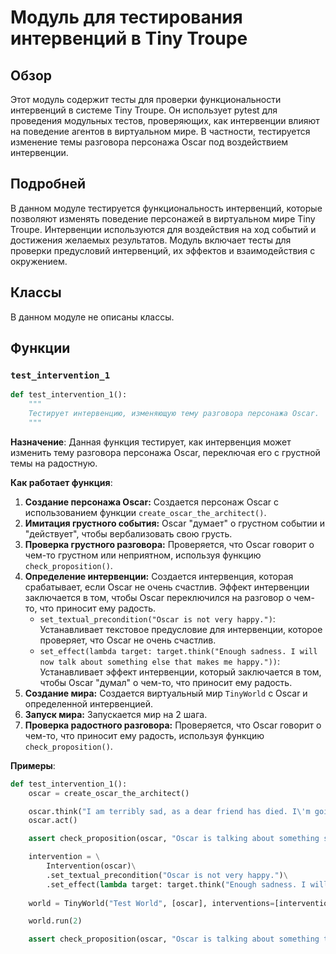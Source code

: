 # Модуль для тестирования интервенций в Tiny Troupe
## Обзор

Этот модуль содержит тесты для проверки функциональности интервенций в системе Tiny Troupe. Он использует pytest для проведения модульных тестов, проверяющих, как интервенции влияют на поведение агентов в виртуальном мире. В частности, тестируется изменение темы разговора персонажа Oscar под воздействием интервенции.

## Подробней

В данном модуле тестируется функциональность интервенций, которые позволяют изменять поведение персонажей в виртуальном мире Tiny Troupe. Интервенции используются для воздействия на ход событий и достижения желаемых результатов. Модуль включает тесты для проверки предусловий интервенций, их эффектов и взаимодействия с окружением.

## Классы

В данном модуле не описаны классы.

## Функции

### `test_intervention_1`

```python
def test_intervention_1():
    """
    Тестирует интервенцию, изменяющую тему разговора персонажа Oscar.
    """
```

**Назначение**:
Данная функция тестирует, как интервенция может изменить тему разговора персонажа Oscar, переключая его с грустной темы на радостную.

**Как работает функция**:

1.  **Создание персонажа Oscar:** Создается персонаж Oscar с использованием функции `create_oscar_the_architect()`.
2.  **Имитация грустного события:** Oscar "думает" о грустном событии и "действует", чтобы вербализовать свою грусть.
3.  **Проверка грустного разговора:** Проверяется, что Oscar говорит о чем-то грустном или неприятном, используя функцию `check_proposition()`.
4.  **Определение интервенции:** Создается интервенция, которая срабатывает, если Oscar не очень счастлив. Эффект интервенции заключается в том, чтобы Oscar переключился на разговор о чем-то, что приносит ему радость.
    *   `set_textual_precondition("Oscar is not very happy.")`: Устанавливает текстовое предусловие для интервенции, которое проверяет, что Oscar не очень счастлив.
    *   `set_effect(lambda target: target.think("Enough sadness. I will now talk about something else that makes me happy."))`: Устанавливает эффект интервенции, который заключается в том, чтобы Oscar "думал" о чем-то, что приносит ему радость.
5.  **Создание мира:** Создается виртуальный мир `TinyWorld` с Oscar и определенной интервенцией.
6.  **Запуск мира:** Запускается мир на 2 шага.
7.  **Проверка радостного разговора:** Проверяется, что Oscar говорит о чем-то, что приносит ему радость, используя функцию `check_proposition()`.

**Примеры**:

```python
def test_intervention_1():
    oscar = create_oscar_the_architect()

    oscar.think("I am terribly sad, as a dear friend has died. I\'m going now to verbalize my sadness.")
    oscar.act()

    assert check_proposition(oscar, "Oscar is talking about something sad or unfortunate.", last_n=3)

    intervention = \
        Intervention(oscar)\
        .set_textual_precondition("Oscar is not very happy.")\
        .set_effect(lambda target: target.think("Enough sadness. I will now talk about something else that makes me happy."))
    
    world = TinyWorld("Test World", [oscar], interventions=[intervention])

    world.run(2)

    assert check_proposition(oscar, "Oscar is talking about something that brings joy or happiness to him.", last_n = 3)